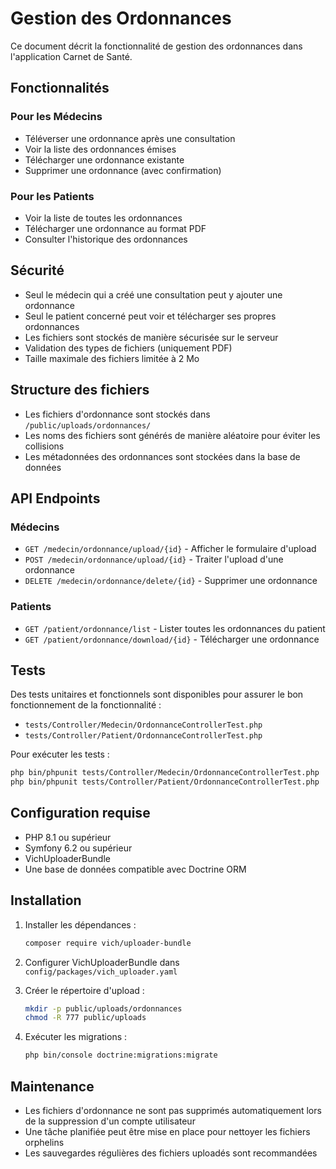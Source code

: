 # Gestion des Ordonnances

Ce document décrit la fonctionnalité de gestion des ordonnances dans l'application Carnet de Santé.

## Fonctionnalités

### Pour les Médecins
- Téléverser une ordonnance après une consultation
- Voir la liste des ordonnances émises
- Télécharger une ordonnance existante
- Supprimer une ordonnance (avec confirmation)

### Pour les Patients
- Voir la liste de toutes les ordonnances
- Télécharger une ordonnance au format PDF
- Consulter l'historique des ordonnances

## Sécurité

- Seul le médecin qui a créé une consultation peut y ajouter une ordonnance
- Seul le patient concerné peut voir et télécharger ses propres ordonnances
- Les fichiers sont stockés de manière sécurisée sur le serveur
- Validation des types de fichiers (uniquement PDF)
- Taille maximale des fichiers limitée à 2 Mo

## Structure des fichiers

- Les fichiers d'ordonnance sont stockés dans `/public/uploads/ordonnances/`
- Les noms des fichiers sont générés de manière aléatoire pour éviter les collisions
- Les métadonnées des ordonnances sont stockées dans la base de données

## API Endpoints

### Médecins
- `GET /medecin/ordonnance/upload/{id}` - Afficher le formulaire d'upload
- `POST /medecin/ordonnance/upload/{id}` - Traiter l'upload d'une ordonnance
- `DELETE /medecin/ordonnance/delete/{id}` - Supprimer une ordonnance

### Patients
- `GET /patient/ordonnance/list` - Lister toutes les ordonnances du patient
- `GET /patient/ordonnance/download/{id}` - Télécharger une ordonnance

## Tests

Des tests unitaires et fonctionnels sont disponibles pour assurer le bon fonctionnement de la fonctionnalité :

- `tests/Controller/Medecin/OrdonnanceControllerTest.php`
- `tests/Controller/Patient/OrdonnanceControllerTest.php`

Pour exécuter les tests :

```bash
php bin/phpunit tests/Controller/Medecin/OrdonnanceControllerTest.php
php bin/phpunit tests/Controller/Patient/OrdonnanceControllerTest.php
```

## Configuration requise

- PHP 8.1 ou supérieur
- Symfony 6.2 ou supérieur
- VichUploaderBundle
- Une base de données compatible avec Doctrine ORM

## Installation

1. Installer les dépendances :
   ```bash
   composer require vich/uploader-bundle
   ```

2. Configurer VichUploaderBundle dans `config/packages/vich_uploader.yaml`

3. Créer le répertoire d'upload :
   ```bash
   mkdir -p public/uploads/ordonnances
   chmod -R 777 public/uploads
   ```

4. Exécuter les migrations :
   ```bash
   php bin/console doctrine:migrations:migrate
   ```

## Maintenance

- Les fichiers d'ordonnance ne sont pas supprimés automatiquement lors de la suppression d'un compte utilisateur
- Une tâche planifiée peut être mise en place pour nettoyer les fichiers orphelins
- Les sauvegardes régulières des fichiers uploadés sont recommandées
